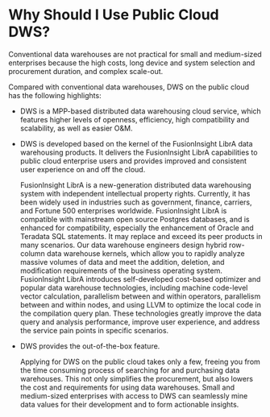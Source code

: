 # Why Should I Use Public Cloud DWS?<a name="dws_03_0006"></a>

Conventional data warehouses are not practical for small and medium-sized enterprises because the high costs, long device and system selection and procurement duration, and complex scale-out.

Compared with conventional data warehouses, DWS on the public cloud has the following highlights:

-   DWS is a MPP-based distributed data warehousing cloud service, which features higher levels of openness, efficiency, high compatibility and scalability, as well as easier O&M.
-   DWS is developed based on the kernel of the FusionInsight LibrA data warehousing products. It delivers the FusionInsight LibrA capabilities to public cloud enterprise users and provides improved and consistent user experience on and off the cloud.

    FusionInsight LibrA is a new-generation distributed data warehousing system with independent intellectual property rights. Currently, it has been widely used in industries such as government, finance, carriers, and Fortune 500 enterprises worldwide. FusionInsight LibrA is compatible with mainstream open source Postgres databases, and is enhanced for compatibility, especially the enhancement of Oracle and Teradata SQL statements. It may replace and exceed its peer products in many scenarios. Our data warehouse engineers design hybrid row-column data warehouse kernels, which allow you to rapidly analyze massive volumes of data and meet the addition, deletion, and modification requirements of the business operating system. FusionInsight LibrA introduces self-developed cost-based optimizer and popular data warehouse technologies, including machine code-level vector calculation, parallelism between and within operators, parallelism between and within nodes, and using LLVM to optimize the local code in the compilation query plan. These technologies greatly improve the data query and analysis performance, improve user experience, and address the service pain points in specific scenarios.

-   DWS provides the out-of-the-box feature.

    Applying for DWS on the public cloud takes only a few, freeing you from the time consuming process of searching for and purchasing data warehouses. This not only simplifies the procurement, but also lowers the cost and requirements for using data warehouses. Small and medium-sized enterprises with access to DWS can seamlessly mine data values for their development and to form actionable insights.


